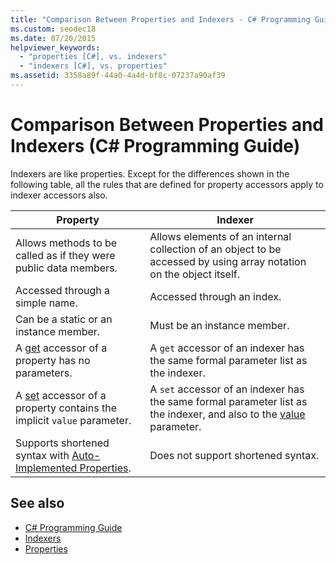 ```yaml
---
title: "Comparison Between Properties and Indexers - C# Programming Guide"
ms.custom: seodec18
ms.date: 07/20/2015
helpviewer_keywords: 
  - "properties [C#], vs. indexers"
  - "indexers [C#], vs. properties"
ms.assetid: 3358a89f-44a0-4a4d-bf8c-07237a90af39
---
```

# Comparison Between Properties and Indexers (C# Programming Guide)
Indexers are like properties. Except for the differences shown in the following table, all the rules that are defined for property accessors apply to indexer accessors also.  
  
|Property|Indexer|  
|--------------|-------------|  
|Allows methods to be called as if they were public data members.|Allows elements of an internal collection of an object to be accessed by using array notation on the object itself.|  
|Accessed through a simple name.|Accessed through an index.|  
|Can be a static or an instance member.|Must be an instance member.|  
|A [get](../../../csharp/language-reference/keywords/get.md) accessor of a property has no parameters.|A `get` accessor of an indexer has the same formal parameter list as the indexer.|  
|A [set](../../../csharp/language-reference/keywords/set.md) accessor of a property contains the implicit `value` parameter.|A `set` accessor of an indexer has the same formal parameter list as the indexer, and also to the [value](../../../csharp/language-reference/keywords/value.md) parameter.|  
|Supports shortened syntax with [Auto-Implemented Properties](../../../csharp/programming-guide/classes-and-structs/auto-implemented-properties.md).|Does not support shortened syntax.|  
  
## See also

- [C# Programming Guide](../../../csharp/programming-guide/index.md)  
- [Indexers](../../../csharp/programming-guide/indexers/index.md)  
- [Properties](../../../csharp/programming-guide/classes-and-structs/properties.md)
